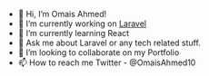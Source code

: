 - 👋 Hi, I’m Omais Ahmed!
- 🔭 I’m currently working on <a href="https://laravel.com/">Laravel</a>
- 🌱 I’m currently learning React
- 💬 Ask me about Laravel or any tech related stuff.
- 💞️ I’m looking to collaborate on my Portfolio
- 📫 How to reach me Twitter - @OmaisAhmed10
